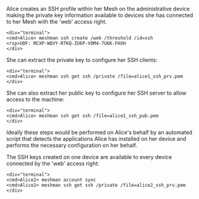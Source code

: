 
Alice creates an SSH profile within her Mesh on the administrative device making the 
private key information available to devices she has connected to her Mesh with the 
'web' access right.


~~~~
<div="terminal">
<cmd>Alice> meshman ssh create /web /threshold /id=ssh
<rsp>UDF: MCXP-WQVY-RTKQ-ZU6P-VOM4-7U6K-FHXH
</div>
~~~~

She can extract the private key to configure her SSH clients:


~~~~
<div="terminal">
<cmd>Alice> meshman ssh get ssh /private /file=alice1_ssh_prv.pem
</div>
~~~~

She can also extract her public key to configure her SSH server to allow access to 
the machine:


~~~~
<div="terminal">
<cmd>Alice> meshman ssh get ssh /file=alice1_ssh_pub.pem
</div>
~~~~

Ideally these steps would be performed on Alice's behalf by an automated script
that detects the applications Alice has installed on her device and performs the
necessary configuration on her behalf. 

The SSH keys created on one device are available to every device connected by the 'web' access 
right:


~~~~
<div="terminal">
<cmd>Alice2> meshman account sync
<cmd>Alice2> meshman ssh get ssh /private /file=alice2_ssh_prv.pem
</div>
~~~~

